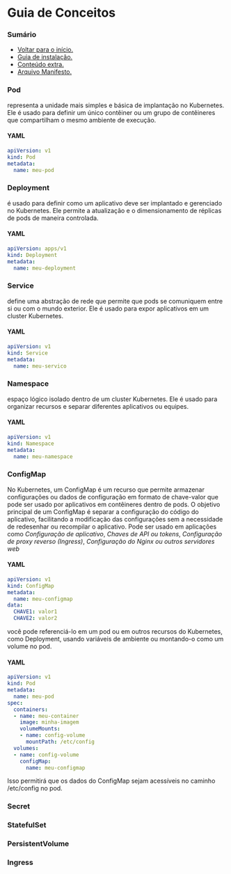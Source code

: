 # Guia de Conceitos

### Sumário
- <a href="https://github.com/joao-prs/kubernetes">Voltar para o início.</a>
- <a href="https://github.com/joao-prs/kubernetes/blob/main/kubernetes1.26.md">Guia de instalação.</a>
- <a href="https://github.com/joao-prs/kubernetes/blob/main/kubernetes1.26-extras.md">Conteúdo extra.</a>
- <a href="https://github.com/joao-prs/kubernetes/blob/main/kubernetes.manifest.md">Arquivo Manifesto.</a>

### Pod
representa a unidade mais simples e básica de implantação no Kubernetes. Ele é usado para definir um único contêiner ou um grupo de contêineres que compartilham o mesmo ambiente de execução.

#### YAML
```yml
apiVersion: v1
kind: Pod
metadata:
  name: meu-pod
```

### Deployment 
é usado para definir como um aplicativo deve ser implantado e gerenciado no Kubernetes. Ele permite a atualização e o dimensionamento de réplicas de pods de maneira controlada.

#### YAML
```yml
apiVersion: apps/v1
kind: Deployment
metadata:
  name: meu-deployment
```

### Service
define uma abstração de rede que permite que pods se comuniquem entre si ou com o mundo exterior. Ele é usado para expor aplicativos em um cluster Kubernetes.

#### YAML
```yml
apiVersion: v1
kind: Service
metadata:
  name: meu-servico
```

### Namespace
espaço lógico isolado dentro de um cluster Kubernetes. Ele é usado para organizar recursos e separar diferentes aplicativos ou equipes.

#### YAML
```yml
apiVersion: v1
kind: Namespace
metadata:
  name: meu-namespace
```

### ConfigMap
No Kubernetes, um ConfigMap é um recurso que permite armazenar configurações ou dados de configuração em formato de chave-valor que pode ser usado por aplicativos em contêineres dentro de pods. O objetivo principal de um ConfigMap é separar a configuração do código do aplicativo, facilitando a modificação das configurações sem a necessidade de redesenhar ou recompilar o aplicativo.
Pode ser usado em aplicações como *Configuração de aplicativo*, *Chaves de API ou tokens*, *Configuração de proxy reverso (Ingress)*, *Configuração do Nginx ou outros servidores web*

#### YAML
```yml
apiVersion: v1
kind: ConfigMap
metadata:
  name: meu-configmap
data:
  CHAVE1: valor1
  CHAVE2: valor2
```
você pode referenciá-lo em um pod ou em outros recursos do Kubernetes, como Deployment, usando variáveis de ambiente ou montando-o como um volume no pod.

#### YAML
```yml
apiVersion: v1
kind: Pod
metadata:
  name: meu-pod
spec:
  containers:
  - name: meu-container
    image: minha-imagem
    volumeMounts:
    - name: config-volume
      mountPath: /etc/config
  volumes:
  - name: config-volume
    configMap:
      name: meu-configmap
```
Isso permitirá que os dados do ConfigMap sejam acessíveis no caminho /etc/config no pod.

### Secret
### StatefulSet
### PersistentVolume
### Ingress